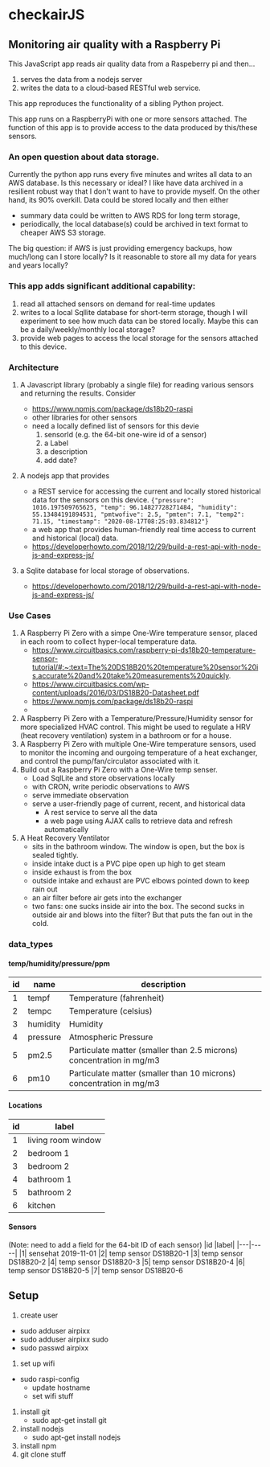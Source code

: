# checkairJS

## Monitoring air quality with a Raspberry Pi

This JavaScript app reads air quality data from a Raspeberry pi and then...

1. serves the data from a nodejs server
1. writes the data to a cloud-based RESTful web service.

This app reproduces the functionality of a sibling Python project.

This app runs on a RaspberryPi with one or more sensors attached. The function of this app is to provide access to the data produced by this/these sensors.

### An open question about data storage.

Currently the python app runs every five minutes and writes all data to an AWS database. Is this necessary or ideal? I like have data archived in a resilient robust way that I don't want to have to provide myself. On the other hand, its 90% overkill. Data could be stored locally and then either

- summary data could be written to AWS RDS for long term storage,
- periodically, the local database(s) could be archived in text format to cheaper AWS S3 storage.

The big question: if AWS is just providing emergency backups, how much/long can I store locally? Is it reasonable to store all my data for years and years locally?

### This app adds significant additional capability:

1. read all attached sensors on demand for real-time updates
1. writes to a local Sqllite database for short-term storage, though I will experiment to see how much data can be stored locally. Maybe this can be a daily/weekly/monthly local storage?
1. provide web pages to access the local storage for the sensors attached to this device.

### Architecture

1. A Javascript library (probably a single file) for reading various sensors and returning the results. Consider
   - https://www.npmjs.com/package/ds18b20-raspi
   - other libraries for other sensors
   - need a locally defined list of sensors for this devie
     1. sensorId (e.g. the 64-bit one-wire id of a sensor)
     1. a Label
     1. a description
     1. add date?
1. A nodejs app that provides

   - a REST service for accessing the current and locally stored historical data for the sensors on this device.
     `{"pressure": 1016.197509765625, "temp": 96.14827728271484, "humidity": 55.13484191894531, "pmtwofive": 2.5, "pmten": 7.1, "temp2": 71.15, "timestamp": "2020-08-17T08:25:03.834812"}`
   - a web app that provides human-friendly real time access to current and historical (local) data.
   - https://developerhowto.com/2018/12/29/build-a-rest-api-with-node-js-and-express-js/

1. a Sqlite database for local storage of observations.
   - https://developerhowto.com/2018/12/29/build-a-rest-api-with-node-js-and-express-js/

### Use Cases

1. A Raspberry Pi Zero with a simpe One-Wire temperature sensor, placed in each room to collect hyper-local temperature data.
   - https://www.circuitbasics.com/raspberry-pi-ds18b20-temperature-sensor-tutorial/#:~:text=The%20DS18B20%20temperature%20sensor%20is,accurate%20and%20take%20measurements%20quickly.
   - https://www.circuitbasics.com/wp-content/uploads/2016/03/DS18B20-Datasheet.pdf
   - https://www.npmjs.com/package/ds18b20-raspi
   -
1. A Raspberry Pi Zero with a Temperature/Pressure/Humidity sensor for more specialized HVAC control. This might be used to regulate a HRV (heat recovery ventilation) system in a bathroom or for a house.
1. A Raspberry Pi Zero with multiple One-Wire temperature sensors, used to monitor the incoming and ourgoing temperature of a heat exchanger, and control the pump/fan/circulator associated with it.
1. Build out a Raspberry Pi Zero with a One-Wire temp senser.
   - Load SqlLite and store observations locally
   - with CRON, write periodic observations to AWS
   - serve immediate observation
   - serve a user-friendly page of current, recent, and historical data
     - A rest service to serve all the data
     - a web page using AJAX calls to retrieve data and refresh automatically
1. A Heat Recovery Ventilator
   - sits in the bathroom window. The window is open, but the box is sealed tightly.
   - inside intake duct is a PVC pipe open up high to get steam
   - inside exhaust is from the box
   - outside intake and exhaust are PVC elbows pointed down to keep rain out
   - an air filter before air gets into the exchanger
   - two fans: one sucks inside air into the box. The second sucks in outside air and blows into the filter? But that puts the fan out in the cold.

### data_types

#### temp/humidity/pressure/ppm

| id  | name     | description                                                          |
| --- | -------- | -------------------------------------------------------------------- |
| 1   | tempf    | Temperature (fahrenheit)                                             |
| 2   | tempc    | Temperature (celsius)                                                |
| 3   | humidity | Humidity                                                             |
| 4   | pressure | Atmospheric Pressure                                                 |
| 5   | pm2.5    | Particulate matter (smaller than 2.5 microns) concentration in mg/m3 |
| 6   | pm10     | Particulate matter (smaller than 10 microns) concentration in mg/m3  |

#### Locations

| id  | label              |
| --- | ------------------ |
| 1   | living room window |
| 2   | bedroom 1          |
| 3   | bedroom 2          |
| 4   | bathroom 1         |
| 5   | bathroom 2         |
| 6   | kitchen            |

#### Sensors

(Note: need to add a field for the 64-bit ID of each sensor)
|id |label|
|---|-----|
|1| sensehat 2019-11-01
|2| temp sensor DS18B20-1
|3| temp sensor DS18B20-2
|4| temp sensor DS18B20-3
|5| temp sensor DS18B20-4
|6| temp sensor DS18B20-5
|7| temp sensor DS18B20-6

## Setup

1. create user

- sudo adduser airpixx
- sudo adduser airpixx sudo
- sudo passwd airpixx

1. set up wifi

- sudo raspi-config
  - update hostname
  - set wifi stuff

1. install git
   - sudo apt-get install git
1. install nodejs
   - sudo apt-get install nodejs
1. install npm
1. git clone stuff
